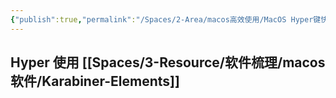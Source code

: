 ```yaml
---
{"publish":true,"permalink":"/Spaces/2-Area/macos高效使用/MacOS Hyper键快捷键分配.md","created":"2024-10-22","modified":"2024-11-21","published":"2025-07-10T22:42:49.681+08:00","cssclasses":""}
---
```



## Hyper 使用 [[Spaces/3-Resource/软件梳理/macos软件/Karabiner-Elements]]